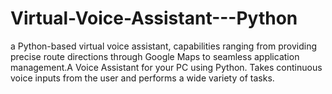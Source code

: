 # Virtual-Voice-Assistant---Python
a Python-based virtual voice assistant, capabilities ranging from providing precise route directions through Google Maps to seamless application management.A Voice Assistant for your PC using Python. Takes continuous voice inputs from the user and performs a wide variety of tasks.

